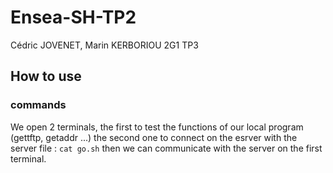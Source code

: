 # Ensea-SH-TP2

Cédric JOVENET, Marin KERBORIOU
2G1 TP3

## How to use

### commands

We open 2 terminals, the first to test the functions of our local program (gettftp, getaddr ...)
the second one to connect on the esrver with the server file : `cat go.sh`
then we can communicate with the server on the first terminal.
